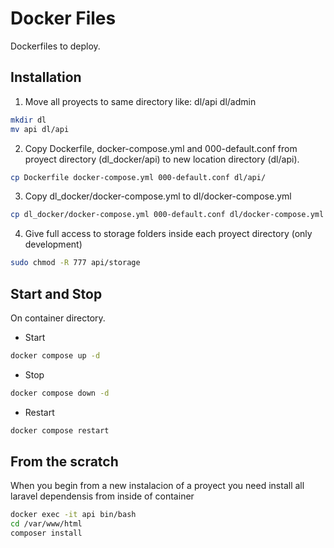 # Docker Files

Dockerfiles to deploy.


## Installation

1. Move all proyects to same directory like:
dl/api
dl/admin
```sh
mkdir dl
mv api dl/api
```
2. Copy Dockerfile, docker-compose.yml and 000-default.conf from proyect directory (dl_docker/api) to new location directory (dl/api).
```sh
cp Dockerfile docker-compose.yml 000-default.conf dl/api/
```
3. Copy dl_docker/docker-compose.yml to dl/docker-compose.yml
```sh
cp dl_docker/docker-compose.yml 000-default.conf dl/docker-compose.yml
```
4. Give full access to storage folders inside each proyect directory (only development)
```sh
sudo chmod -R 777 api/storage
```

## Start and Stop
On container directory.
- Start
```sh
docker compose up -d
```
- Stop
```sh
docker compose down -d
```
- Restart
```sh
docker compose restart
```

## From the scratch

When you begin from a new instalacion of a proyect you need install all laravel dependensis from inside of container
```sh
docker exec -it api bin/bash
cd /var/www/html
composer install
```